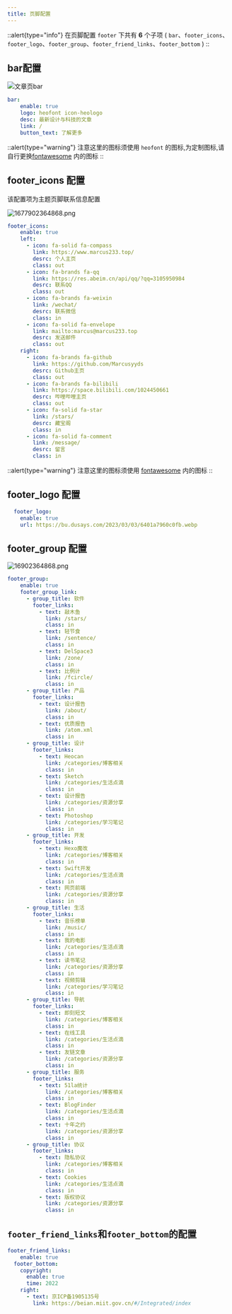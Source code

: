 ```yaml
---
title: 页脚配置
---
```


::alert{type="info"}
在页脚配置 `footer` 下共有 **6** 个子项 ( `bar`、`footer_icons`、`footer_logo`、`footer_group`、`footer_friend_links`、`footer_bottom` )
::

## bar配置

![文章页bar](https://acrylic.s3.bitiful.net/asdasdasd1234sdf.png)

```yaml [_config.acrylic.yml]
bar:
    enable: true
    logo: heofont icon-heologo
    desc: 最新设计与科技的文章
    link: /
    button_text: 了解更多
```

::alert{type="warning"}
注意这里的图标须使用 ```heofont``` 的图标,为定制图标,请自行更换[fontawesome](https://fontawesome.com/) 内的图标
::

## footer_icons 配置
该配置项为主题页脚联系信息配置

![1677902364868.png](https://acrylic.s3.bitiful.net/dasd32rfjueu.png)

```yaml [_config.acrylic.yml]
footer_icons:
    enable: true
    left:
      - icon: fa-solid fa-compass
        link: https://www.marcus233.top/
        desrc: 个人主页
        class: out
      - icon: fa-brands fa-qq
        link: https://res.abeim.cn/api/qq/?qq=3105950984
        desrc: 联系QQ
        class: out
      - icon: fa-brands fa-weixin
        link: /wechat/
        desrc: 联系微信
        class: in
      - icon: fa-solid fa-envelope
        link: mailto:marcus@marcus233.top
        desrc: 发送邮件
        class: out
    right:
      - icon: fa-brands fa-github
        link: https://github.com/Marcusyyds
        desrc: Github主页
        class: out
      - icon: fa-brands fa-bilibili
        link: https://space.bilibili.com/1024450661
        desrc: 哔哩哔哩主页
        class: out
      - icon: fa-solid fa-star
        link: /stars/
        desrc: 藏宝阁
        class: in
      - icon: fa-solid fa-comment
        link: /message/
        desrc: 留言
        class: in
 ```

::alert{type="warning"}
注意这里的图标须使用 [fontawesome](https://fontawesome.com/) 内的图标
::

## footer_logo 配置
```yaml [_config.acrylic.yml]
  footer_logo:
    enable: true
    url: https://bu.dusays.com/2023/03/03/6401a7960c0fb.webp
 ```       

## footer_group 配置
![16902364868.png](https://acrylic.s3.bitiful.net/1a2a0c5ff62b50942f513bd1c8d267c3.png)

```yaml [_config.acrylic.yml]
footer_group:
    enable: true
    footer_group_link:
      - group_title: 软件
        footer_links: 
          - text: 敲木鱼
            link: /stars/
            class: in
          - text: 轻节食
            link: /sentence/
            class: in
          - text: DelSpace3
            link: /zone/
            class: in
          - text: 比例计
            link: /fcircle/
            class: in
      - group_title: 产品
        footer_links: 
          - text: 设计报告
            link: /about/
            class: in
          - text: 优质报告
            link: /atom.xml
            class: in
      - group_title: 设计
        footer_links: 
          - text: Heocan
            link: /categories/博客相关
            class: in
          - text: Sketch
            link: /categories/生活点滴
            class: in 
          - text: 设计报告
            link: /categories/资源分享
            class: in
          - text: Photoshop
            link: /categories/学习笔记
            class: in
      - group_title: 开发
        footer_links: 
          - text: Hexo魔改
            link: /categories/博客相关
            class: in
          - text: Swift开发
            link: /categories/生活点滴
            class: in 
          - text: 网页前端
            link: /categories/资源分享
            class: in
      - group_title: 生活
        footer_links: 
          - text: 音乐榜单
            link: /music/
            class: in
          - text: 我的电影
            link: /categories/生活点滴
            class: in 
          - text: 读书笔记
            link: /categories/资源分享
            class: in
          - text: 视频剪辑
            link: /categories/学习笔记
            class: in
      - group_title: 导航
        footer_links: 
          - text: 即刻短文
            link: /categories/博客相关
            class: in
          - text: 在线工具
            link: /categories/生活点滴
            class: in 
          - text: 友链文章
            link: /categories/资源分享
            class: in
      - group_title: 服务
        footer_links: 
          - text: 51la统计
            link: /categories/博客相关
            class: in
          - text: BlogFinder
            link: /categories/生活点滴
            class: in 
          - text: 十年之约
            link: /categories/资源分享
            class: in
      - group_title: 协议
        footer_links: 
          - text: 隐私协议
            link: /categories/博客相关
            class: in
          - text: Cookies
            link: /categories/生活点滴
            class: in 
          - text: 版权协议
            link: /categories/资源分享
            class: in
 ```  

## ```footer_friend_links```和```footer_bottom```的配置

```yaml [_config.acrylic.yml]
footer_friend_links:
    enable: true
  footer_bottom:
    copyright:
      enable: true
      time: 2022
    right:
      - text: 京ICP备1905135号
        link: https://beian.miit.gov.cn/#/Integrated/index
```